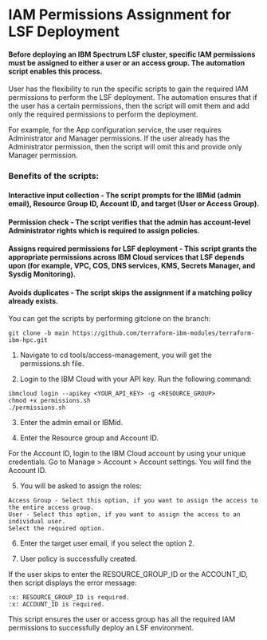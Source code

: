 # IAM Permissions Assignment for LSF Deployment

#### Before deploying an IBM Spectrum LSF cluster, specific IAM permissions must be assigned to either a user or an access group. The automation script enables this process.

User has the flexibility to run the specific scripts to gain the required IAM permissions to perform the LSF deployment. The automation ensures that if the user has a certain permissions, then the script will omit them and add only the required permissions to perform the deployment.

For example, for the App configuration service, the user requires Administrator and Manager permissions. If the user already has the Administrator permission, then the script will omit this and provide only Manager permission.

### Benefits of the scripts:

#### Interactive input collection - The script prompts for the IBMid (admin email), Resource Group ID, Account ID, and target (User or Access Group).

#### Permission check - The script verifies that the admin has account-level Administrator rights which is required to assign policies.

#### Assigns required permissions for LSF deployment - This script grants the appropriate permissions across IBM Cloud services that LSF depends upon (for example, VPC, COS, DNS services, KMS, Secrets Manager, and Sysdig Monitoring).

#### Avoids duplicates - The script skips the assignment if a matching policy already exists.

You can get the scripts by performing gitclone on the branch:

```
git clone -b main https://github.com/terraform-ibm-modules/terraform-ibm-hpc.git
```

1. Navigate to cd tools/access-management, you will get the permissions.sh file.

2. Login to the IBM Cloud with your API key. Run the following command:

```
ibmcloud login --apikey <YOUR_API_KEY> -g <RESOURCE_GROUP>
chmod +x permissions.sh
./permissions.sh
```

3. Enter the admin email or IBMid.

4. Enter the Resource group and Account ID.

For the Account ID, login to the IBM Cloud account by using your unique credentials. Go to Manage > Account > Account settings. You will find the Account ID.

5. You will be asked to assign the roles:

```
Access Group - Select this option, if you want to assign the access to the entire access group.
User - Select this option, if you want to assign the access to an individual user.
Select the required option.
```

6. Enter the target user email, if you select the option 2.

7. User policy is successfully created.

If the user skips to enter the RESOURCE_GROUP_ID or the ACCOUNT_ID, then script displays the error message:

```
:x: RESOURCE_GROUP_ID is required.
:x: ACCOUNT_ID is required.
```

This script ensures the user or access group has all the required IAM permissions to successfully deploy an LSF environment.
